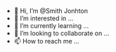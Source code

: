- 👋 Hi, I’m @Smith Jonhton
- 👀 I’m interested in ...
- 🌱 I’m currently learning ...
- 💞️ I’m looking to collaborate on ...
- 📫 How to reach me ...

<!---
Smithott/Smithott is a ✨ special ✨ repository because its `README.md` (this file) appears on your GitHub profile.
You can click the Preview link to take a look at your changes.
--->
